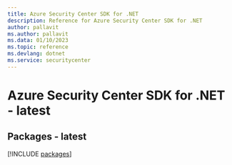 ```yaml
---
title: Azure Security Center SDK for .NET
description: Reference for Azure Security Center SDK for .NET
author: pallavit
ms.author: pallavit
ms.data: 01/10/2023
ms.topic: reference
ms.devlang: dotnet
ms.service: securitycenter
---
```

# Azure Security Center SDK for .NET - latest
## Packages - latest
[!INCLUDE [packages](security-center-index.md)]